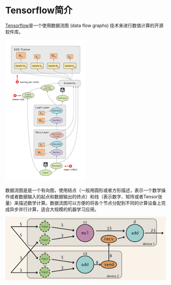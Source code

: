 # Tensorflow简介

[Tensorflow](https://www.tensorflow.org)是一个使用数据流图 (data flow graphs) 技术来进行数值计算的开源软件库。

![](images/tensorflow.gif)

数据流图是是一个有向图，使用结点（一般用圆形或者方形描述，表示一个数学操作或者数据输入的起点和数据输出的终点）和线（表示数字、矩阵或者Tensor张量）来描述数学计算。数据流图可以方便的将各个节点分配到不同的计算设备上完成异步并行计算，适合大规模的机器学习应用。

![](images/flow.jpg)
